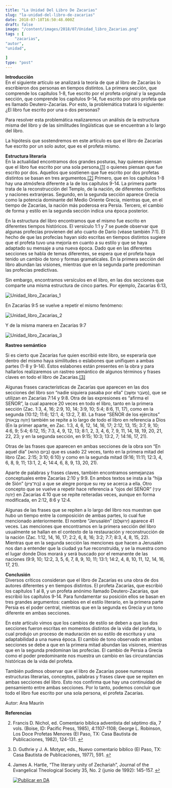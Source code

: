 ```yaml
---
title: "La Unidad Del Libro De Zacarias"
slug: "la-unidad-del-libro-de-zacarias"
date: 2018-07-18T16:50:48.000Z
draft: false
image: "/content/images/2018/07/Unidad_libro_Zacarias.png"
tags : [
    "zacarias",
"autor",
"unidad",

]
type: "post"
---
```


   **Introducción**  
 En el siguiente artículo se analizará la teoría de que al libro de Zacarías lo escribieron dos personas en tiempos distintos. La primera sección, que comprende los capítulos 1-8, fue escrito por el profeta original y la segunda sección, que comprende los capítulos 9-14, fue escrito por otro profeta que es llamado Deutero-Zacarías. Por esto, la problemática tratará lo siguiente: ¿El libro fue escrito por una o dos personas?  
  
  
 Para resolver esta problemática realizaremos un análisis de la estructura misma del libro y de las similitudes lingüísticas que se encuentran a lo largo del libro.  
  
  
 La hipótesis que sostendremos en este artículo es que el libro de Zacarías fue escrito por un solo autor, que es el profeta mismo.

 **Estructura literaria**  
 En la actualidad encontramos dos grandes posturas, hay quienes piensan que el libro fue escrito por una sola persona,[[1]](#fn1) o quienes piensan que fue escrito por dos. Aquellos que sostienen que fue escrito por dos profetas distintos se basan en tres argumentos.[[2]](#fn2) Primero, que en los capítulos 1-8 hay una atmósfera diferente a la de los capítulos 9-14. La primera parte trata de la reconstrucción del Templo, de la nación, de diferentes conflictos y naciones extranjeras. Segundo, en la segunda sección aparece Grecia como la potencia dominante del Medio Oriente Grecia, mientras que, en el tiempo de Zacarías, la nación más poderosa era Persia. Tercero, el cambio de forma y estilo en la segunda sección indica una época posterior.

 En la estructura del libro encontramos que el mismo fue escrito en diferentes tiempos históricos. El versículo 1:1 y 7 se puede observar que algunas profecías provienen del año cuarto de Darío (véase también 7:1). El hecho de que las profecías hayan sido escritas en tiempos distintos sugiere que el profeta tuvo una mejoría en cuanto a su estilo y que se haya adaptado su mensaje a una nueva época. Dado que en las diferentes secciones se habla de temas diferentes, se espera que el profeta haya tenido un cambio de tono y formas gramaticales. En la primera sección del libro abundan las visiones, mientras que en la segunda parte predominan las profecías predictivas.

 Sin embargo, encontramos versículos en el libro, en las dos secciones que comparte una misma estructura de cinco partes. Por ejemplo, Zacarías 6:13,

 ![Unidad_libro_Zacarias_1](/content/images/2018/07/Unidad_libro_Zacarias_1.png)

 En Zacarías 9:5 se vuelve a repetir el mismo fenómeno:

 ![Unidad_libro_Zacarias_2](/content/images/2018/07/Unidad_libro_Zacarias_2.png)

 Y de la misma manera en Zacarías 9:7

 ![Unidad_libro_Zacarias_3](/content/images/2018/07/Unidad_libro_Zacarias_3.png)

 **Rastreo semántico**

 Si es cierto que Zacarías fue quien escribió este libro, se esperaría que dentro del mismo haya similitudes o eslabones que unifiquen a ambas partes (1-8 y 9-14). Estos eslabones están presentes en la obra y para hallarlos realizaremos un rastreo semántico de algunos términos y frases claves en todo el libro de Zacarías.[[3]](#fn3)

 Algunas frases características de Zacarías que aparecen en las dos secciones del libro son “nadie siquiera pasaba por ella” (מֵעֹבֵר וּמִשָּׁב), que se utilizan en Zacarías 7:14 y 9:8. Otra de las expresiones es “afirma el SEÑOR”, la cual aparece 20 veces en todo el libro, tanto en la primera sección (Zac. 1:3, 4, 16; 2:9, 10, 14; 3:9, 10; 5:4; 8:6, 11, 17), como en la segunda (10:12; 11:6; 12:1, 4; 13:2, 7, 8). La frase “SEÑOR de los ejércitos” (יְהוָה צְבָאוֹת) también se repite a lo largo de todo el libro en referencia a Dios (En la primer aparte, en Zac. 1:3, 4, 6, 12, 14, 16, 17; 2:12, 13, 15; 3:7, 9, 10; 4:6, 9; 5:4; 6:12, 15; 7:3, 4, 9, 12, 13; 8:1, 2, 3, 4, 6, 7, 9, 11, 14, 18, 19, 20, 21, 22, 23; y en la segunda sección, en 9:15; 10:3; 13:2, 7; 14:16, 17, 21).

 Otras de las frases que aparecen en ambas secciones de la obra son “En aquel día” (בַּיּוֹם הַהוּא) que es usado 22 veces, tanto en la primera mitad del libro (Zac. 2:15; 3:10; 6:10) y como en la segunda mitad (9:16; 11:11; 12:3, 4, 6, 8, 9, 11; 13:1, 2, 4; 14:4, 6, 8, 9, 13, 20, 21).

 Aparte de palabras y frases claves, también encontramos semejanzas conceptuales entre Zacarías 2:10 y 9:9. En ambos textos se insta a la “hija de Sión” (בַּת־צִיּוֹן) a que se alegre porque su rey se acerca a ella. Otro concepto que se vuelve a repetir hace referencia a “ojos del SEÑOR” (עֵינֵי יְהוָה) en Zacarías 4:10 que se repite reiteradas veces, aunque en forma modificada, en 2:12, 8:6 y 12:4.

 Algunas de las frases que se repiten a lo largo del libro nos muestran que hubo un tiempo entre la composición de ambas partes, lo cual fue mencionado anteriormente. El nombre “Jerusalén” (יְרוּשָׁלִַם) aparece 41 veces. Las menciones que encontramos en la primera sección del libro usualmente se hallan en el contexto de la restauración y reconstrucción de la nación (Zac. 1:12, 14, 16, 17; 2:2, 6, 8, 16; 3:2; 7:7; 8:3, 4, 8, 15, 22). Mientras que en la segunda sección las menciones que hacen a Jerusalén nos dan a entender que la ciudad ya fue reconstruida, y se la muestra como el lugar donde Dios morará y será buscado por el remanente de las naciones (9:9, 10; 12:2, 3, 5, 6, 7, 8, 9, 10, 11; 13:1; 14:2, 4, 8, 10, 11, 12, 14, 16, 17, 21).

 **Conclusión**  
 Diversos críticos consideran que el libro de Zacarías es una obra de dos autores diferentes y en tiempos distintos. El profeta Zacarías, que escribió los capítulos 1 al 8, y un profeta anónimo llamado Deutero-Zacarías, que escribió los capítulos 9-14. Para fundamentar su posición ellos se basan en tres grandes argumentos: cambios en el estilo literario, en la primera parte Persia es el poder central, mientras que en la segunda es Grecia y un tono diferente en ambas secciones.

 En este artículo vimos que los cambios de estilo se deben a que las dos secciones fueron escritas en momentos distintos de la vida del profeta, lo cual produjo un proceso de maduración en su estilo de escritura y una adaptabilidad a una nueva época. El cambio de tono observado en ambas secciones se debe a que en la primera mitad abundan las visiones, mientras que en la segunda predominan las profecías. El cambio de Persia a Grecia como el poder predominante nos muestra un cambio en las circunstancias históricas de la vida del profeta.

 También pudimos observar que el libro de Zacarías posee numerosas estructuras literarias, conceptos, palabras y frases clave que se repiten en ambas secciones del libro. Esto nos confirma que hay una continuidad de pensamiento entre ambas secciones. Por lo tanto, podemos concluir que todo el libro fue escrito por una sola persona, el profeta Zacarías.

 Autor: Ana Maurín

 **Referencias**

   
 2. Francis D. Nichol, ed. Comentario bíblica adventista del séptimo día, 7 vols. (Boise, ID: Pacific Press, 1985), 4:1107-1108; George L. Robinson, Los Doce Profetas Menores (El Paso, TX: Casa Bautista de Publicaciones, 1982), 124-131. [↩︎](#fnref1)

 
 4. D. Guthrie y J. A. Motyer, eds., Nuevo comentario bíblico (El Paso, TX: Casa Bautista de Publicaciones, 1977), 591. [↩︎](#fnref2)

 
 6. James A. Hartle, “The literary unity of Zechariah”, Journal of the Evangelical Theological Society 35, No. 2 (junio de 1992): 145-157. [↩︎](#fnref3)

 
 
     [![Publicar en DA](/content/images/2020/06/Publicar_DA.png)](/quieres-publicar-en-da/) 